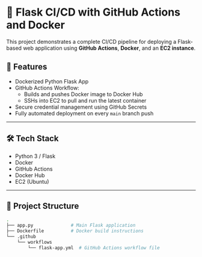 # 🚀 Flask CI/CD with GitHub Actions and Docker

This project demonstrates a complete CI/CD pipeline for deploying a Flask-based web application using **GitHub Actions**, **Docker**, and an **EC2 instance**.

## 📌 Features

- Dockerized Python Flask App
- GitHub Actions Workflow:
  - Builds and pushes Docker image to Docker Hub
  - SSHs into EC2 to pull and run the latest container
- Secure credential management using GitHub Secrets
- Fully automated deployment on every `main` branch push

---

## 🛠️ Tech Stack

- Python 3 / Flask
- Docker
- GitHub Actions
- Docker Hub
- EC2 (Ubuntu)

---

## 📂 Project Structure

```bash
.
├── app.py              # Main Flask application
├── Dockerfile          # Docker build instructions
└── .github
    └── workflows
        └── flask-app.yml  # GitHub Actions workflow file

